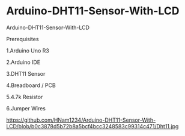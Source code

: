 # Arduino-DHT11-Sensor-With-LCD
Arduino-DHT11-Sensor-With-LCD


Prerequisites

1.Arduino Uno R3 

2.Arduino IDE

3.DHT11 Sensor

4.Breadboard / PCB

5.4.7k Resistor

6.Jumper Wires


https://github.com/HNam1234/Arduino-DHT11-Sensor-With-LCD/blob/b0c3878d5b72b8a5bcf4bcc3248583c99314c471/Dht11.jpg
